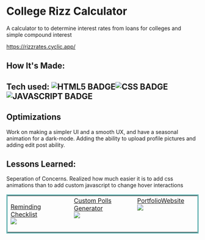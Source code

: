 # College Rizz Calculator

A calculator to to determine interest rates from loans for colleges and simple compound interest

https://rizzrates.cyclic.app/



## How It's Made:

## Tech used: ![HTML5 BADGE](https://img.shields.io/static/v1?label=|&message=HTML5&color=23555f&style=plastic&logo=html5)![CSS BADGE](https://img.shields.io/static/v1?label=|&message=CSS3&color=285f65&style=plastic&logo=css3)![JAVASCRIPT BADGE](https://img.shields.io/static/v1?label=|&message=JAVASCRIPT&color=3c7f5d&style=plastic&logo=javascript)

## Optimizations
Work on making a simpler UI and a smooth UX, and have a seasonal animation for a dark-mode. Adding the ability to upload profile pictures and adding edit post ability.

## Lessons Learned:

Seperation of Concerns. Realized how much easier it is to add css animations than to add custom javascript to change hover interactions

<table bordercolor="#66b2b2">
  <tr>
    <td width="33.3%" valign="top">
    
<a target="_blank" href="https://github.com/JustyMoy/CheckList">Reminding Checklist</a>
        <br />
      <a target="_blank" href="https://github.com/JustyMoy/CheckList">
   <img src ="https://media.giphy.com/media/Vc6Pg0TjiUt1KC5tmY/giphy.gif" />
        </a>
    </td>
    <td width="33.3%" valign="top">
<a target="_blank" href="https://github.com/JustyMoy/Polls_python">Custom Polls Generator</a>
        <br />
      <a target="_blank" href="https://github.com/JustyMoy/Polls_python">
<img src="https://media.giphy.com/media/4teasaWqojvThCycpC/giphy.gif" />
        </a>
    </td>
    <td width="33.3%" valign="top">
<a target="_blank" href="https://github.com/JustyMoy/anabolicRecipeBlog">PortfolioWebsite</a>
        <br />
      <a target="_blank" href="https://github.com/JustyMoy/PortfolioWebsite">
   <img src="https://media.giphy.com/media/uCoD3fryp5dnLEn9hT/giphy.gif" />
        </a>
    </td>
  </tr>
</table>




